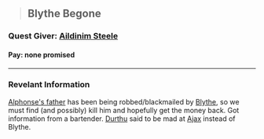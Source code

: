 >## Blythe Begone

### Quest Giver: [Aildinim Steele](../Characters/PCs/Alphonse%20Steele.md#Family)

#### Pay: none promised

***

### Revelant Information
[Alphonse's father](../Characters/PCs/Alphonse%20Steele.md#Family) has been being robbed/blackmailed by [Blythe](../Characters/NPCs/Blythe.md), so we must find (and possibly) kill him and hopefully get the money back.
Got information from a bartender. [Durthu](../Characters/NPCs/Durthu.md) said to be mad at [Ajax](Ajax) instead of Blythe.